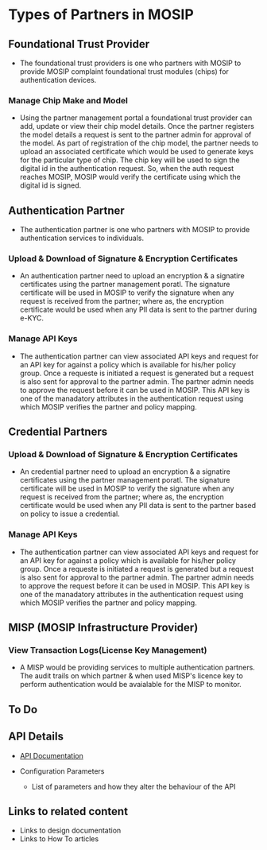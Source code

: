 
# Types of Partners in MOSIP

## Foundational Trust Provider
* The foundational trust providers is one who partners with MOSIP to provide MOSIP complaint foundational trust modules (chips) for authentication devices.
### Manage Chip Make and Model
* Using the partner management portal a foundational trust provider can add, update or view their chip model details. Once the partner registers the model details a request is sent to the partner admin for approval of the model. As part of registration of the chip model, the partner needs to upload an associated certificate which would be used to generate keys for the particular type of chip.
The chip key will be used to sign the digital id in the authentication request. So, when the auth request reaches MOSIP, MOSIP would verify the certificate using which the digital id is signed.

## Authentication Partner
* The authentication partner is one who partners with MOSIP to provide authentication services to individuals.
### Upload & Download of Signature & Encryption Certificates
* An authentication partner need to upload an encryption & a signatire certificates using the partner management poratl. The signature certificate will be used in MOSIP to verify the signature when any request is received from the partner; where as, the encryption certificate would be used when any PII data is sent to the partner during e-KYC.

### Manage API Keys
* The authentication partner can view associated API keys and request for an API key for against a policy which is available for his/her policy group. Once a requeste is initiated a request is generated but a request is also sent for approval to the partner admin. The partner admin needs to approve the request before it can be used in MOSIP. This API key is one of the manadatory attributes in the authentication request using which MOSIP verifies the partner and policy mapping.

## Credential Partners
### Upload & Download of Signature & Encryption Certificates
* An credential partner need to upload an encryption & a signatire certificates using the partner management poratl. The signature certificate will be used in MOSIP to verify the signature when any request is received from the partner; where as, the encryption certificate would be used when any PII data is sent to the partner based on policy to issue a credential.

### Manage API Keys
* The authentication partner can view associated API keys and request for an API key for against a policy which is available for his/her policy group. Once a requeste is initiated a request is generated but a request is also sent for approval to the partner admin. The partner admin needs to approve the request before it can be used in MOSIP. This API key is one of the manadatory attributes in the authentication request using which MOSIP verifies the partner and policy mapping.

## MISP (MOSIP Infrastructure Provider)
### View Transaction Logs(License Key Management)
* A MISP would be providing services to multiple authentication partners. The audit trails on which partner & when used MISP's licence key to perform authentication would be avaialable for the MISP to monitor.

## To Do
## API Details
 * [API Documentation](https://nayakrounak.gitbook.io/mosip-docs/v/1.2.0/modules/operations/partner-management/PMS-API-Documentation.md)

* Configuration Parameters
    * List of parameters and how they alter the behaviour of the API

## Links to related content
* Links to design documentation
* Links to How To articles
